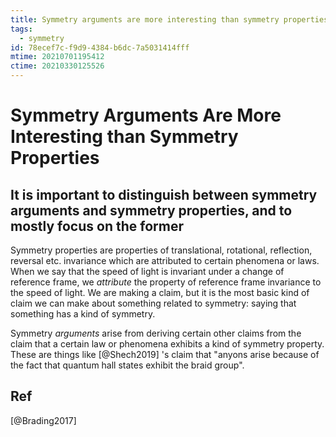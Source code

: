 ```yaml
---
title: Symmetry arguments are more interesting than symmetry properties
tags:
  - symmetry
id: 78ecef7c-f9d9-4384-b6dc-7a5031414fff
mtime: 20210701195412
ctime: 20210330125526
---
```


# Symmetry Arguments Are More Interesting than Symmetry Properties

## It is important to distinguish between symmetry arguments and symmetry properties, and to mostly focus on the former

Symmetry properties are properties of translational, rotational, reflection, reversal etc. invariance which are attributed to certain phenomena or laws. When we say that the speed of light is invariant under a change of reference frame, we _attribute_ the property of reference frame invariance to the speed of light. We are making a claim, but it is the most basic kind of claim we can make about something related to symmetry: saying that something has a kind of symmetry.

Symmetry _arguments_ arise from deriving certain other claims from the claim that a certain law or phenomena exhibits a kind of symmetry property. These are things like [@Shech2019] 's claim that "anyons arise because of the fact that quantum hall states exhibit the braid group".

## Ref

[@Brading2017]
